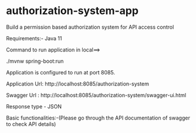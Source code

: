 # authorization-system-app
Build a permission based authorization system for API access control

Requirements:-
Java 11

Command to run application in local==>

./mvnw spring-boot:run

Application is configured to run at port 8085.

Application Url: http://localhost:8085/authorization-system

Swagger Url : http://localhost:8085/authorization-system/swagger-ui.html

Response type - JSON

Basic functionalities:-(Please go through the API documentation of swagger to check API details)

 


